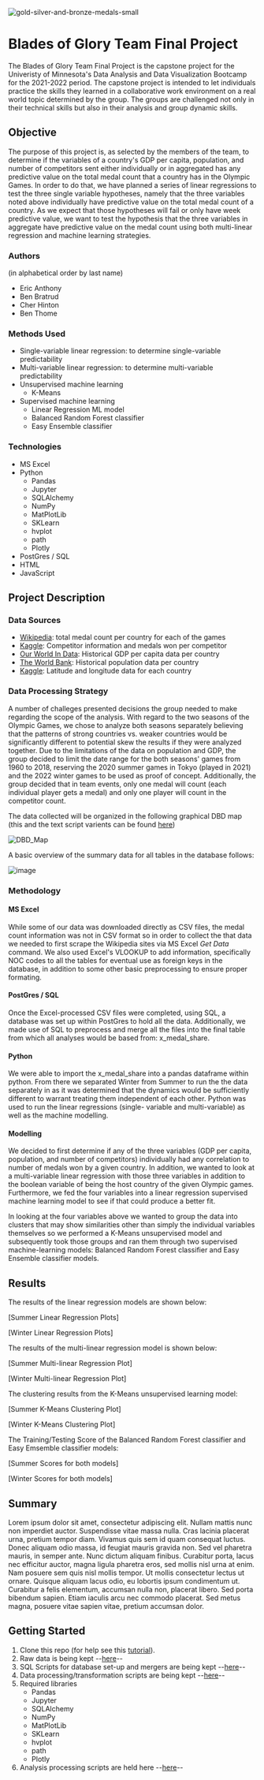 ![gold-silver-and-bronze-medals-small](https://user-images.githubusercontent.com/91292960/153244286-9d3d860b-9218-4454-90ad-a9915d471ea5.jpg)
# Blades of Glory Team Final Project  

The Blades of Glory Team Final Project is the capstone project for the Univeristy of Minnesota's Data Analysis and Data Visualization Bootcamp for the 2021-2022 period.
The capstone project is intended to let individuals practice the skills they learned in a collaborative work environment on a real world topic determined by the group. The
groups are challenged not only in their technical skills but also in their analysis and group dynamic skills.

## Objective
The purpose of this project is, as selected by the members of the team, to determine if the variables of a country's GDP per capita, population, and number of competitors sent either individually or in aggregated has any predictive value on the total medal count that a country has in the Olympic Games.  In order to do that, we have planned a series of linear regressions to test the three single variable hypotheses, namely that the three variables noted above individually have predictive value on the total medal count of a country.  As we expect that those hypotheses will fail or only have week predictive value, we want to test the hypothesis that the three variables in aggregate have predictive value on the medal count using both multi-linear regression and machine learning strategies.

### Authors

(in alphabetical order by last name)
* Eric Anthony
* Ben Bratrud
* Cher Hinton
* Ben Thome

### Methods Used
* Single-variable linear regression:  to determine single-variable predictability
* Multi-variable linear regression:  to determine multi-variable predictability
* Unsupervised machine learning
  * K-Means
* Supervised machine learning
  * Linear Regression ML model 
  * Balanced Random Forest classifier
  * Easy Ensemble classifier

### Technologies
* MS Excel
* Python
  * Pandas
  * Jupyter
  * SQLAlchemy
  * NumPy
  * MatPlotLib
  * SKLearn
  * hvplot
  * path
  * Plotly
* PostGres / SQL
* HTML
* JavaScript

## Project Description

### Data Sources
* [Wikipedia](http://www.wikipedia.com):  total medal count per country for each of the games
* [Kaggle](https://www.kaggle.com/heesoo37/120-years-of-olympic-history-athletes-and-results/discussion/264987): Competitor information and medals won per competitor 
* [Our World In Data](https://ourworldindata.org/grapher/maddison-data-gdp-per-capita-in-2011us-single-benchmark):  Historical GDP per capita data per country
* [The World Bank](https://data.worldbank.org/indicator/SP.POP.TOTL):  Historical population data per country
* [Kaggle](https://www.kaggle.com/paultimothymooney/latitude-and-longitude-for-every-country-and-state):  Latitude and longitude data for each country

### Data Processing Strategy
A number of challeges presented decisions the group needed to make regarding the scope of the analysis.  With regard to the two seasons of the Olympic Games, we chose to
analyze both seasons separately believing that the patterns of strong countries vs. weaker countries would be significantly different to potential skew the results if they
were analyzed together.  Due to the limitations of the data on population and GDP, the group decided to limit the date range for the both seasons' games from 1960 to 2018,
reserving the 2020 summer games in Tokyo (played in 2021) and the 2022 winter games to be used as proof of concept.  Additionally, the group decided that in team events,
only one medal will count (each individual player gets a medal) and only one player will count in the competitor count.

The data collected will be organized in the following graphical DBD map (this and the text script varients can be found [here](/DataBaseMap))

![DBD_Map](https://user-images.githubusercontent.com/91292960/153470074-23bac4ff-39b2-4736-8f55-4a30de3c2467.png)

A basic overview of the summary data for all tables in the database follows:

![image](https://user-images.githubusercontent.com/91292960/155405636-b84a64c1-94d0-4611-9170-d0438739d954.png)

### Methodology

#### MS Excel

While some of our data was downloaded directly as CSV files, the medal count information was not in CSV format so in order to collect the that data we needed to first
scrape the Wikipedia sites via MS Excel *Get Data* command.  We also used Excel's VLOOKUP to add information, specifically NOC codes to all the tables for eventual use
as foreign keys in the database, in addition to some other basic preprocessing to ensure proper formating.

#### PostGres / SQL

Once the Excel-processed CSV files were completed, using SQL, a database was set up within PostGres to hold all the data.  Additionally, we made use of SQL to preprocess
and merge all the files into the final table from which all analyses would be based from: x_medal_share.

#### Python

We were able to import the x_medal_share into a pandas dataframe within python.  From there we separated Winter from Summer to run the the data separately in as it was
determined that the dynamics would be sufficiently different to warrant treating them independent of each other.  Python was used to run the linear regressions (single-
variable and multi-variable) as well as the machine modelling.  

#### Modelling

We decided to first determine if any of the three variables (GDP per capita, population, and number of competitors) individually had any correlation to number of medals
won by a given country.  In addition, we wanted to look at a multi-variable linear regression with those three variables in addition to the boolean variable of being the
host country of the given Olympic games.  Furthermore, we fed the four variables into a linear regression supervised machine learning model to see if that could produce
a better fit.

In looking at the four variables above we wanted to group the data into clusters that may show similarities other than simply the individual variables themselves so we
performed a K-Means unsupervised model and subsequently took those groups and ran them through two supervised machine-learning models: Balanced Random Forest classifier and
Easy Ensemble classifier models.


## Results

The results of the linear regression models are shown below:

[Summer Linear Regression Plots]

[Winter Linear Regression Plots]

The results of the multi-linear regression model is shown below:

[Summer Multi-linear Regression Plot]

[Winter Multi-linear Regression Plot]

The clustering results from the K-Means unsupervised learning model:

[Summer K-Means Clustering Plot]

[Winter K-Means Clustering Plot]

The Training/Testing Score of the Balanced Random Forest classifier and Easy Emsemble classifier models:

[Summer Scores for both models]

[Winter Scores for both models]

## Summary

Lorem ipsum dolor sit amet, consectetur adipiscing elit. Nullam mattis nunc non imperdiet auctor. Suspendisse vitae massa nulla. Cras lacinia placerat urna, pretium tempor diam. Vivamus quis sem id quam consequat luctus. Donec aliquam odio massa, id feugiat mauris gravida non. Sed vel pharetra mauris, in semper ante. Nunc dictum aliquam finibus. Curabitur porta, lacus nec efficitur auctor, magna ligula pharetra eros, sed mollis nisl urna at enim. Nam posuere sem quis nisl mollis tempor. Ut mollis consectetur lectus ut ornare. Quisque aliquam lacus odio, eu lobortis ipsum condimentum ut. Curabitur a felis elementum, accumsan nulla non, placerat libero. Sed porta bibendum sapien. Etiam iaculis arcu nec commodo placerat. Sed metus magna, posuere vitae sapien vitae, pretium accumsan dolor.


## Getting Started
1.  Clone this repo (for help see this [tutorial](https://help.github.com/articles/cloning-a-repository/)).
2.  Raw data is being kept --[here](https://github.com/olympics2022/olympic_medal_analysis/tree/main/Resources)--
3.  SQL Scripts for database set-up and mergers are being kept --[here](https://github.com/olympics2022/olympic_medal_analysis/tree/main/SQL)--
4.  Data processing/transformation scripts are being kept --[here](https://github.com/olympics2022/olympic_medal_analysis/tree/main/ETL)--
5.  Required libraries
    * Pandas
    * Jupyter
    * SQLAlchemy
    * NumPy
    * MatPlotLib
    * SKLearn
    * hvplot
    * path
    * Plotly
6.  Analysis processing scripts are held here --[here](https://github.com/olympics2022/olympic_medal_analysis/tree/main/Analysis)--  
